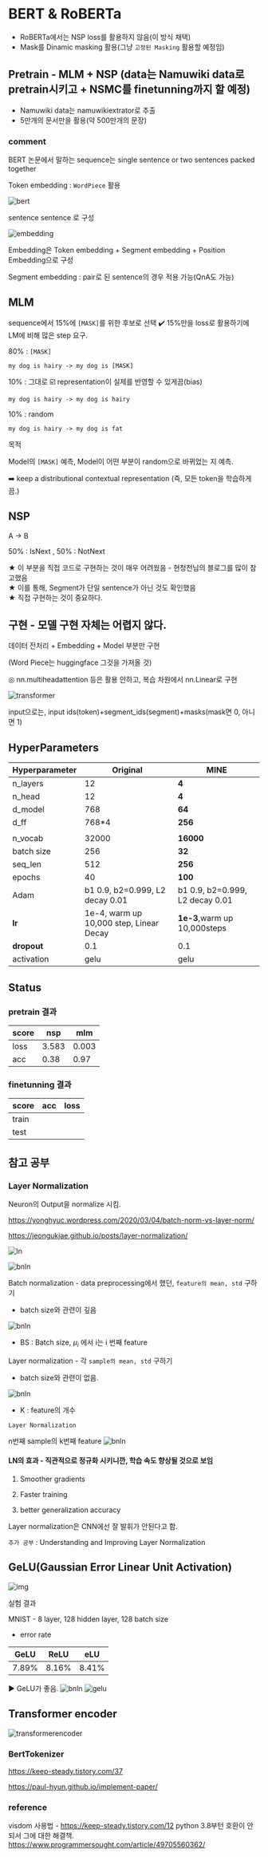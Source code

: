 # BERT & RoBERTa
- RoBERTa에서는 NSP loss를 활용하지 않음(이 방식 채택)
- Mask를 Dinamic masking 활용(그냥 `고정된 Masking` 활용할 예정임)

## Pretrain - MLM + NSP (data는 Namuwiki data로 pretrain시키고 + NSMC를 finetunning까지 할 예정)
- Namuwiki data는 namuwikiextrator로 추출  
- 5만개의 문서만을 활용(약 500만개의 문장)  

### comment

BERT 논문에서 말하는 sequence는 single sentence or two sentences packed together

Token embedding : `WordPiece` 활용

![bert](https://github.com/Chuck2Win/BERT/blob/main/img/bert.png)

<CLS> sentence <SEP> sentence 로 구성

![embedding](https://github.com/Chuck2Win/BERT/blob/main/img/embedding.png)

Embedding은 Token embedding + Segment embedding + Position Embedding으로 구성

Segment embedding : pair로 된 sentence의 경우 적용 가능(QnA도 가능)



## MLM

sequence에서 15%에 `[MASK]`를 위한 후보로 선택 :heavy_check_mark: 15%만을 loss로 활용하기에 LM에 비해 많은 step 요구.

80% :  `[MASK]` 

```
my dog is hairy -> my dog is [MASK]
```

10% : 그대로 :ballot_box_with_check: representation이 실제를 반영할 수 있게끔(bias) 

```
my dog is hairy -> my dog is hairy
```

10% : random

```
my dog is hairy -> my dog is fat
```

목적 

Model의 `[MASK]` 예측, Model이 어떤 부분이 random으로 바뀌었는 지 예측.

:arrow_right: keep a distributional contextual representation (즉, 모든 token을 학습하게끔.)



## NSP

A -> B

50% : IsNext , 50% : NotNext

★ 이 부분을 직접 코드로 구현하는 것이 매우 어려웠음 - 현청천님의 블로그를 많이 참고했음  
★ 이를 통해, Segment가 단일 sentence가 아닌 것도 확인했음  
★ 직접 구현하는 것이 중요하다.  


## 구현 - 모델 구현 자체는 어렵지 않다.

데이터 전처리 + Embedding + Model 부분만 구현

(Word Piece는 huggingface 그것을 가져올 것)

◎ nn.multiheadattention 등은 활용 안하고, 복습 차원에서 nn.Linear로 구현

![transformer](https://github.com/Chuck2Win/BERT/blob/main/img/transformer.png)

input으로는, input ids(token)+segment_ids(segment)+masks(mask면 0, 아니면 1)


## HyperParameters

| Hyperparameter |             Original                    |           MINE                                          |
| -------------- | ------------------------------- | ----------------------------------------- |
| n_layers       | 12                              | **4**                                         |
| n_head         | 12                              | **4**                                         |
| d_model        | 768                             | **64**                                       |
| d_ff           | 768*4                           | **256**                                     |
|                |                                 |                                           |
| n_vocab        | 32000                           | **16000**                                      |
| batch size     | 256                             | **32**                                        |
| seq_len        | 512                             | **256**                                       |
| epochs         | 40                              | **100**                                       |
| Adam           | b1 0.9, b2=0.999, L2 decay 0.01 | b1 0.9, b2=0.999, L2 decay 0.01           |
| **lr**         | 1e-4, warm up 10,000 step, Linear Decay                           | **1e-3**,warm up 10,000steps|
| **dropout**    | 0.1                             | 0.1                                       |
| activation     | gelu                            | gelu                                      |

## Status  
### pretrain 결과  
| score |             nsp                    |           mlm                                          |
| -------------- | ------------------------------- | ----------------------------------------- |
| loss       |  3.583                             | 0.003                                         |
| acc         | 0.38                              | 0.97                                    |
### finetunning 결과    
| score |             acc                    |           loss                                          |
| -------------- | ------------------------------- | ----------------------------------------- |
| train       |                               |                                          |
| test         |                               |                                          |




## 참고 공부

### Layer Normalization

Neuron의 Output을 normalize 시킴.

https://yonghyuc.wordpress.com/2020/03/04/batch-norm-vs-layer-norm/

https://jeongukjae.github.io/posts/layer-normalization/

![ln](https://github.com/Chuck2Win/BERT/blob/main/img/ln.png)

![bnln](https://github.com/Chuck2Win/BERT/blob/main/img/bnln.png)

Batch normalization - data preprocessing에서 했던,  `feature의 mean, std` 구하기

- batch size와 관련이 깊음

![bnln](https://github.com/Chuck2Win/BERT/blob/main/img/eq1.png)

- BS : Batch size, $\mu_i$ 에서 i는 i 번째 feature



Layer normalization - 각 `sample의 mean, std` 구하기

- batch size와 관련이 없음.

![bnln](https://github.com/Chuck2Win/BERT/blob/main/img/eq2.png)

- K : feature의 개수

`Layer Normalization` 

n번째 sample의 k번째 feature
![bnln](https://github.com/Chuck2Win/BERT/blob/main/img/eq3.png)


#### LN의 효과 - 직관적으로 정규화 시키니깐, 학습 속도 향상될 것으로 보임

1) Smoother gradients

2) Faster training

3) better generalization accuracy

Layer normalization은 CNN에선 잘 발휘가 안된다고 함.

`추가 공부` : Understanding and Improving Layer Normalization



## GeLU(Gaussian Error Linear Unit Activation)

![img](https://blog.kakaocdn.net/dn/baz54S/btqAVIiRUqA/42LPxGbfBgoBdIKuCVxE90/img.png)

실험 결과

MNIST - 8 layer, 128 hidden layer, 128 batch size

- error rate

| GeLU  | ReLU  | eLU   |
| ----- | ----- | ----- |
| 7.89% | 8.16% | 8.41% |

:arrow_forward: GeLU가 좋음.
![bnln](https://github.com/Chuck2Win/BERT/blob/main/img/eq4.png)
![gelu](https://github.com/Chuck2Win/BERT/blob/main/img/gelu.png)

## Transformer encoder

![transformerencoder](https://github.com/Chuck2Win/BERT/blob/main/img/transformerencoder.png)



### BertTokenizer

https://keep-steady.tistory.com/37

https://paul-hyun.github.io/implement-paper/

### reference
visdom 사용법 - https://keep-steady.tistory.com/12
python 3.8부턴 호환이 안되서 그에 대한 해결책.
https://www.programmersought.com/article/49705560362/
